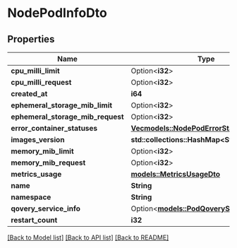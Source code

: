 # NodePodInfoDto

## Properties

Name | Type | Description | Notes
------------ | ------------- | ------------- | -------------
**cpu_milli_limit** | Option<**i32**> |  | [optional]
**cpu_milli_request** | Option<**i32**> |  | [optional]
**created_at** | **i64** |  | 
**ephemeral_storage_mib_limit** | Option<**i32**> |  | [optional]
**ephemeral_storage_mib_request** | Option<**i32**> |  | [optional]
**error_container_statuses** | [**Vec<models::NodePodErrorStatusDto>**](NodePodErrorStatusDto.md) |  | 
**images_version** | **std::collections::HashMap<String, String>** |  | 
**memory_mib_limit** | Option<**i32**> |  | [optional]
**memory_mib_request** | Option<**i32**> |  | [optional]
**metrics_usage** | [**models::MetricsUsageDto**](MetricsUsageDto.md) |  | 
**name** | **String** |  | 
**namespace** | **String** |  | 
**qovery_service_info** | Option<[**models::PodQoveryServiceInfoDto**](PodQoveryServiceInfoDto.md)> |  | [optional]
**restart_count** | **i32** |  | 

[[Back to Model list]](../README.md#documentation-for-models) [[Back to API list]](../README.md#documentation-for-api-endpoints) [[Back to README]](../README.md)


